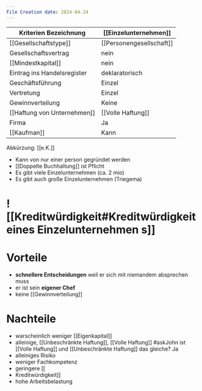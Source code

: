 ```yaml
---
File Creation date: 2024-04-24
---
```

| Kriterien Bezeichnung       | [[Einzelunternehmen]]    |
| --------------------------- | ------------------------ |
| [[Gesellschaftstype]]       | [[Personengesellschaft]] |
| Gesellschaftsvertrag        | nein                     |
| [[Mindestkapital]]          | nein                     |
| Eintrag ins Handelsregister | deklaratorisch           |
| Geschäftsführung            | Einzel                   |
| Vertretung                  | Einzel                   |
| Gewinnverteilung            | Keine                    |
| [[Haftung von Unternehmen]] | [[Volle Haftung]]        |
| Firma                       | Ja                       |
| [[Kaufman]]                 | Kann                     |
Abkürzung: [[e.K.]]
- Kann von nur einer person gegründet werden
- [[Doppelte Buchhaltung]] ist Pflicht
- Es gibt viele Einzelunternehmen (ca. 2 mio)
- Es gibt auch große Einzelunternehmen (Triegema)
# ![[Kreditwürdigkeit#Kreditwürdigkeit eines Einzelunternehmen s]]
# Vorteile
- **schnellere Entscheidungen** weil er sich mit niemandem absprechen muss
- er ist sein **eigener Chef**
- keine [[Gewinnverteilung]]
# Nachteile
- warscheinlich weniger [[Eigenkapital]]
- alleinige, [[Unbeschränkte Haftung]], [[Volle Haftung]] #askJohn ist [[Volle Haftung]] und [[Unbeschränkte Haftung]] das gleiche? Ja
- alleiniges Risiko
- weniger Fachkompetenz
- geringere [[
- Kreditwürdigkeit]]
- hohe Arbeitsbelastung